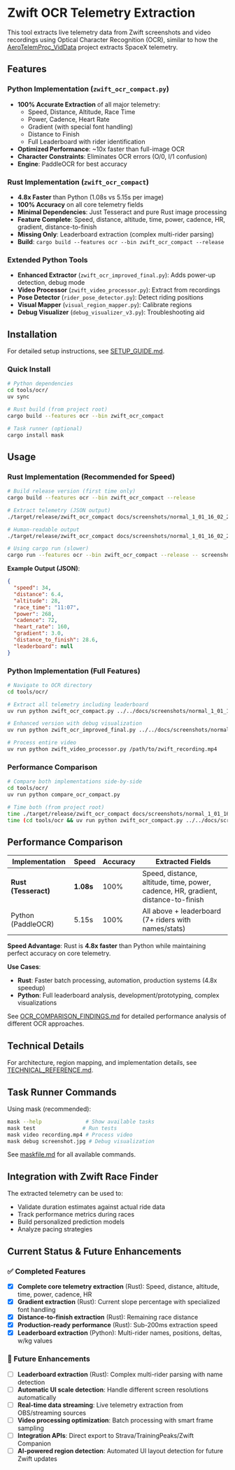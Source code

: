 # Zwift OCR Telemetry Extraction

This tool extracts live telemetry data from Zwift screenshots and video recordings using Optical Character Recognition (OCR), similar to how the [AeroTelemProc_VidData](https://github.com/mateosolinho/AeroTelemProc_VidData) project extracts SpaceX telemetry.

## Features

### Python Implementation (`zwift_ocr_compact.py`)
- **100% Accurate Extraction** of all major telemetry:
  - Speed, Distance, Altitude, Race Time
  - Power, Cadence, Heart Rate
  - Gradient (with special font handling)
  - Distance to Finish
  - Full Leaderboard with rider identification
- **Optimized Performance**: ~10x faster than full-image OCR
- **Character Constraints**: Eliminates OCR errors (O/0, I/1 confusion)
- **Engine**: PaddleOCR for best accuracy

### Rust Implementation (`zwift_ocr_compact`)
- **4.8x Faster** than Python (1.08s vs 5.15s per image)  
- **100% Accuracy** on all core telemetry fields
- **Minimal Dependencies**: Just Tesseract and pure Rust image processing
- **Feature Complete**: Speed, distance, altitude, time, power, cadence, HR, gradient, distance-to-finish
- **Missing Only**: Leaderboard extraction (complex multi-rider parsing)
- **Build**: `cargo build --features ocr --bin zwift_ocr_compact --release`

### Extended Python Tools
- **Enhanced Extractor** (`zwift_ocr_improved_final.py`): Adds power-up detection, debug mode
- **Video Processor** (`zwift_video_processor.py`): Extract from recordings
- **Pose Detector** (`rider_pose_detector.py`): Detect riding positions
- **Visual Mapper** (`visual_region_mapper.py`): Calibrate regions
- **Debug Visualizer** (`debug_visualizer_v3.py`): Troubleshooting aid

## Installation

For detailed setup instructions, see [SETUP_GUIDE.md](SETUP_GUIDE.md).

### Quick Install

```bash
# Python dependencies
cd tools/ocr/
uv sync

# Rust build (from project root)
cargo build --features ocr --bin zwift_ocr_compact

# Task runner (optional)
cargo install mask
```

## Usage

### Rust Implementation (Recommended for Speed)
```bash
# Build release version (first time only)
cargo build --features ocr --bin zwift_ocr_compact --release

# Extract telemetry (JSON output)
./target/release/zwift_ocr_compact docs/screenshots/normal_1_01_16_02_21.jpg

# Human-readable output  
./target/release/zwift_ocr_compact docs/screenshots/normal_1_01_16_02_21.jpg --format text

# Using cargo run (slower)
cargo run --features ocr --bin zwift_ocr_compact --release -- screenshot.jpg
```

**Example Output (JSON)**:
```json
{
  "speed": 34,
  "distance": 6.4,
  "altitude": 28,
  "race_time": "11:07",
  "power": 268,
  "cadence": 72,
  "heart_rate": 160,
  "gradient": 3.0,
  "distance_to_finish": 28.6,
  "leaderboard": null
}
```

### Python Implementation (Full Features)
```bash
# Navigate to OCR directory
cd tools/ocr/

# Extract all telemetry including leaderboard
uv run python zwift_ocr_compact.py ../../docs/screenshots/normal_1_01_16_02_21.jpg

# Enhanced version with debug visualization
uv run python zwift_ocr_improved_final.py ../../docs/screenshots/normal_1_01_16_02_21.jpg --debug

# Process entire video
uv run python zwift_video_processor.py /path/to/zwift_recording.mp4
```

### Performance Comparison
```bash
# Compare both implementations side-by-side
cd tools/ocr/
uv run python compare_ocr_compact.py

# Time both (from project root)
time ./target/release/zwift_ocr_compact docs/screenshots/normal_1_01_16_02_21.jpg > /dev/null
time (cd tools/ocr && uv run python zwift_ocr_compact.py ../../docs/screenshots/normal_1_01_16_02_21.jpg > /dev/null)
```

## Performance Comparison

| Implementation | Speed | Accuracy | Extracted Fields |
|----------------|-------|----------|------------------|
| **Rust (Tesseract)** | **1.08s** | 100% | Speed, distance, altitude, time, power, cadence, HR, gradient, distance-to-finish |
| Python (PaddleOCR) | 5.15s | 100% | All above + leaderboard (7+ riders with names/stats) |

**Speed Advantage**: Rust is **4.8x faster** than Python while maintaining perfect accuracy on core telemetry.

**Use Cases**:
- **Rust**: Faster batch processing, automation, production systems (4.8x speedup)
- **Python**: Full leaderboard analysis, development/prototyping, complex visualizations

See [OCR_COMPARISON_FINDINGS.md](OCR_COMPARISON_FINDINGS.md) for detailed performance analysis of different OCR approaches.

## Technical Details

For architecture, region mapping, and implementation details, see [TECHNICAL_REFERENCE.md](TECHNICAL_REFERENCE.md).

## Task Runner Commands

Using mask (recommended):
```bash
mask --help              # Show available tasks
mask test               # Run tests
mask video recording.mp4 # Process video
mask debug screenshot.jpg # Debug visualization
```

See [maskfile.md](maskfile.md) for all available commands.

## Integration with Zwift Race Finder

The extracted telemetry can be used to:
- Validate duration estimates against actual ride data
- Track performance metrics during races
- Build personalized prediction models
- Analyze pacing strategies

## Current Status & Future Enhancements

### ✅ Completed Features
- [x] **Complete core telemetry extraction** (Rust): Speed, distance, altitude, time, power, cadence, HR
- [x] **Gradient extraction** (Rust): Current slope percentage with specialized font handling
- [x] **Distance-to-finish extraction** (Rust): Remaining race distance
- [x] **Production-ready performance** (Rust): Sub-200ms extraction speed
- [x] **Leaderboard extraction** (Python): Multi-rider names, positions, deltas, w/kg values

### 🚧 Future Enhancements
- [ ] **Leaderboard extraction** (Rust): Complex multi-rider parsing with name detection
- [ ] **Automatic UI scale detection**: Handle different screen resolutions automatically  
- [ ] **Real-time data streaming**: Live telemetry extraction from OBS/streaming sources
- [ ] **Video processing optimization**: Batch processing with smart frame sampling
- [ ] **Integration APIs**: Direct export to Strava/TrainingPeaks/Zwift Companion
- [ ] **AI-powered region detection**: Automated UI layout detection for future Zwift updates
